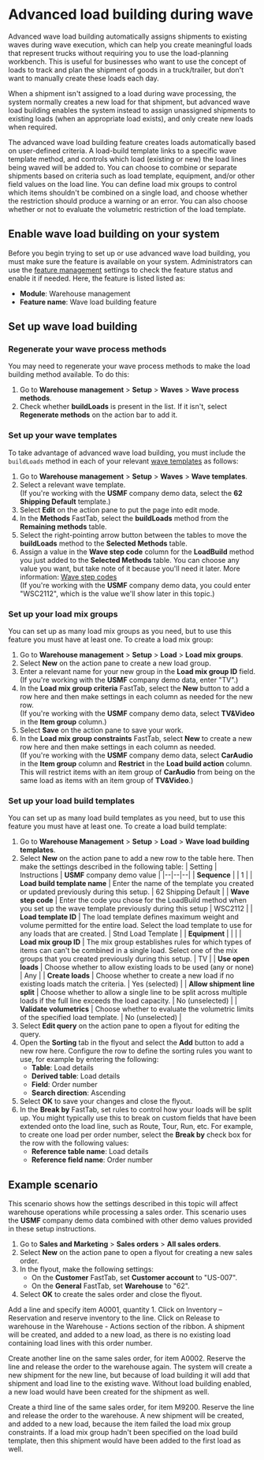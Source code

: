 # Advanced load building during wave

Advanced wave load building automatically assigns shipments to existing waves during wave execution, which can help you create meaningful loads that represent trucks without requiring you to use the load-planning workbench. This is useful for businesses who want to use the concept of loads to track and plan the shipment of goods in a truck/trailer, but don't want to manually create these loads each day.

When a shipment isn't assigned to a load during wave processing, the system normally creates a new load for that shipment, but advanced wave load building enables the system instead to assign unassigned shipments to existing loads (when an appropriate load exists), and only create new loads when required.

The advanced wave load building feature creates loads automatically based on user-defined criteria. A load-build template links to a specific wave template method, and controls which load (existing or new) the load lines being waved will be added to. You can choose to combine or separate shipments based on criteria such as load template, equipment, and/or other field values on the load line. You can define load mix groups to control which items shouldn't be combined on a single load, and choose whether the restriction should produce a warning or an error. You can also choose whether or not to evaluate the volumetric restriction of the load template.

## Enable wave load building on your system

Before you begin trying to set up or use advanced wave load building, you must make sure the feature is available on your system. Administrators can use the [feature management](../../fin-ops-core/fin-ops/get-started/feature-management/feature-management-overview.md) settings to check the feature status and enable it if needed. Here, the feature is listed listed as:

- **Module**: Warehouse management
- **Feature name**: Wave load building feature

<!-- KFM: Add this?: "If you don't see the feature listed, then it may have been made a standard part of the product since this documentation was written, in which case you can proceed with the remaining sections of this topic and all of the described features should be available to you." -->

## Set up wave load building

### Regenerate your wave process methods

You may need to regenerate your wave process methods to make the load building method available. To do this:

1. Go to **Warehouse management** > **Setup** > **Waves** > **Wave process methods**.
2. Check whether **buildLoads** is present in the list. If it isn't, select **Regenerate methods** on the action bar to add it.

### Set up your wave templates

To take advantage of advanced wave load building, you must include the `buildLoads` method in each of your relevant [wave templates](tasks/configure-wave-processing.md) as follows:

1. Go to **Warehouse management** > **Setup** >  **Waves** > **Wave templates**.
1. Select a relevant wave template.<BR>(If you're working with the **USMF** company demo data, select the **62 Shipping Default** template.)
1. Select **Edit** on the action pane to put the page into edit mode.
1. In the **Methods** FastTab, select the **buildLoads** method from the **Remaining methods** table.
1. Select the right-pointing arrow button between the tables to move the **buildLoads** method to the **Selected Methods** table.
1. Assign a value in the **Wave step code** column for the **LoadBuild** method you just added to the **Selected Methods** table. You can choose any value you want, but take note of it because you'll need it later. More information: [Wave step codes](wave-step-codes.md)<BR>(If you're working with the **USMF** company demo data, you could enter "WSC2112", which is the value we'll show later in this topic.)

<!-- KFM: Anything more to say about how to pick a wave step code? -->

### Set up your load mix groups

You can set up as many load mix groups as you need, but to use this feature you must have at least one. To create a load mix group:
<!-- KFM: seems like we have no other documentation about load mix groups. Are these added by this feature? Should we say more about them here? -->

1. Go to **Warehouse management** > **Setup** >  **Load** > **Load mix groups**.
1. Select **New** on the action pane to create a new load group.
1. Enter a relevant name for your new group in the **Load mix group ID** field.<BR>(If you're working with the **USMF** company demo data, enter "TV".)
1. In the **Load mix group criteria** FastTab, select the **New** button to add a row here and then make settings in each column as needed for the new row.<BR>(If you're working with the **USMF** company demo data, select **TV&Video** in the **Item group** column.) <!-- KFM: We should add a sentence to explain what this will do, as we do later in this procedure. What are all these "code" columns for? -->
1. Select **Save** on the action pane to save your work.
1. In the **Load mix group constraints** FastTab, select **New** to create a new row here and then make settings in each column as needed. <BR>(If you're working with the **USMF** company demo data, select **CarAudio** in the **Item group** column and **Restrict** in the **Load build action** column. This will restrict items with an item group of **CarAudio** from being on the same load as items with an item group of **TV&Video**.)

### Set up your load build templates

You can set up as many load build templates as you need, but to use this feature you must have at least one. To create a load build template:
<!-- KFM: Again, it seems like we have no other documentation about load build templates. Are these added by this feature? Should we say more about them here? -->

1. Go to **Warehouse Management** > **Setup** >  **Load** > **Wave load building templates**.
1. Select **New** on the action pane to add a new row to the table here. Then make the settings described in the following table:
    | Setting | Instructions | **USMF** company demo value |
    |--|--|--|
    | **Sequence** | <!-- KFM: What is this? --> | 1 |
    | **Load build template name** | Enter the name of the template you created or updated previously during this setup. <!-- KFM: Exact? Seems like I get no help --> | 62 Shipping Default <!-- KFM: Or just "62" --> |
    | **Wave step code** | Enter the code you chose for the LoadBuild method when you set up the wave template previously during this setup <!-- KFM: Exact? Looks like a drop-down but offers no values --> | WSC2112 |
    | **Load template ID** | The load template defines maximum weight and volume permitted for the entire load. Select the load template to use for any loads that are created.   <!-- Seems like we have no documentation about load templates. --> | Stnd Load Template |
    | **Equipment** | <!-- KFM: This setting is offered, but you didn't mention it. Should we? --> |  |
    | **Load mix group ID** | The mix group establishes rules for which types of items can can't be combined in a single load. Select one of the mix groups that you created previously during this setup. | TV |
    | **Use open loads** | Choose whether to allow existing loads to be used (any or none) | Any |
    | **Create loads** | Choose whether to create a new load if no existing loads match the criteria. <!-- KFM: Which criteria? What happens if this is "no" and we don't have a match? --> | Yes (selected) |
    | **Allow shipment line split** | Choose whether to allow a single line to be split across multiple loads if the full line exceeds the load capacity. <!-- KFM: What happens if this is "no" and we are over capacity? --> | No (unselected) |
    | **Validate volumetrics** | Choose whether to evaluate the volumetric limits of the specified load template. <!-- KFM: Does the load template do anythign if this is set to "no"? What happens if this is "yes" and the check fails? --> | No (unselected) |
1. Select **Edit query** on the action pane to open a flyout for editing the query.
1. Open the **Sorting** tab in the flyout and select the **Add** button to add a new row here. Configure the row to define the sorting rules you want to use, for example by entering the following: <!-- KFM: It's not clear to me what we are doing here. -->
    - **Table**: Load details
    - **Derived table**: Load details
    - **Field**: Order number
    - **Search direction**: Ascending
1. Select **OK** to save your changes and close the flyout.
1. In the **Break by** FastTab, set rules to control how your loads will be split up. You might typically use this to break on custom fields that have been extended onto the load line, such as Route, Tour, Run, etc. For example, to create one load per order number, select the **Break by** check box for the row with the following values:
    - **Reference table name**: Load details
    - **Reference field name**: Order number

## Example scenario

This scenario shows how the settings described in this topic will affect warehouse operations while processing a sales order. This scenario uses the **USMF** company demo data combined with other demo values provided in these setup instructions.

1. Go to **Sales and Marketing** > **Sales orders** >  **All sales orders**.
1. Select **New** on the action pane to open a flyout for creating a new sales order.
1. In the flyout, make the following settings:
    - On the **Customer** FastTab, set **Customer account** to "US-007".
    - On the **General** FastTab, set **Warehouse** to "62". 
1. Select **OK** to create the sales order and close the flyout.




Add a line and specify item A0001, quantity 1. Click on Inventory – Reservation and reserve inventory to the line. Click on Release to warehouse in the Warehouse _-_ Actions section of the ribbon. A shipment will be created, and added to a new load, as there is no existing load containing load lines with this order number.

<!-- KFM: When I click on **Add line**, nothing happens. How do I specify an "item"? I don't see any of these settings here. -->


Create another line on the same sales order, for item A0002. Reserve the line and release the order to the warehouse again. The system will create a new shipment for the new line, but because of load building it will add that shipment and load line to the existing wave. Without load building enabled, a new load would have been created for the shipment as well.

Create a third line of the same sales order, for item M9200. Reserve the line and release the order to the warehouse. A new shipment will be created, and added to a new load, because the item failed the load mix group constraints. If a load mix group hadn't been specified on the load build template, then this shipment would have been added to the first load as well.
